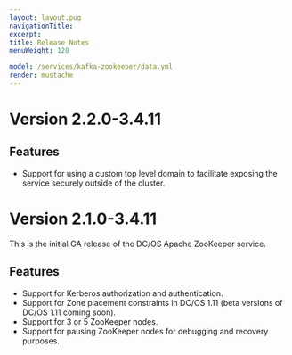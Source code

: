 ```yaml
---
layout: layout.pug
navigationTitle:
excerpt:
title: Release Notes
menuWeight: 120

model: /services/kafka-zookeeper/data.yml
render: mustache
---
```


# Version 2.2.0-3.4.11

## Features

- Support for using a custom top level domain to facilitate exposing the service securely outside of the cluster.

# Version 2.1.0-3.4.11

This is the initial GA release of the DC/OS Apache ZooKeeper service.

## Features

- Support for Kerberos authorization and authentication.
- Support for Zone placement constraints in DC/OS 1.11 (beta versions of DC/OS 1.11 coming soon).
- Support for 3 or 5 ZooKeeper nodes.
- Support for pausing ZooKeeper nodes for debugging and recovery purposes.
